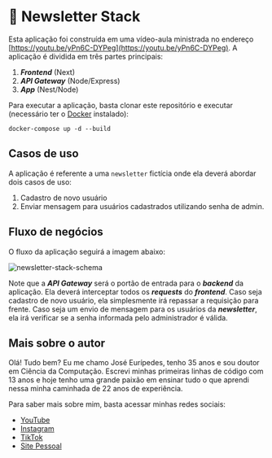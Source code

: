 # 📰 Newsletter Stack

Esta aplicação foi construída em uma vídeo-aula ministrada no endereço [https://youtu.be/yPn6C-DYPeg](https://youtu.be/yPn6C-DYPeg). A aplicação é dividida em três partes principais:
  1. ***Frontend*** (Next)
  2. ***API Gateway*** (Node/Express)
  3. ***App*** (Nest/Node)

Para executar a aplicação, basta clonar este repositório e executar (necessário ter o [Docker](https://www.youtube.com/watch?v=EhuHJEppU40) instalado):
```
docker-compose up -d --build
```

## Casos de uso

A aplicação é referente a uma `newsletter` fictícia onde ela deverá abordar dois casos de uso:
  1. Cadastro de novo usuário
  2. Enviar mensagem para usuários cadastrados utilizando senha de admin.

## Fluxo de negócios

O fluxo da aplicação seguirá a imagem abaixo:

![newsletter-stack-schema](https://github.com/doutorwaka/newsletter-stack/assets/107580593/75a1d8a6-4e0c-4598-9c83-b0d68c45d5f4)

Note que a ***API Gateway*** será o portão de entrada para o ***backend*** da aplicação. Ela deverá interceptar todos os ***requests*** do ***frontend***. Caso seja cadastro de novo usuário, ela simplesmente irá repassar a requisição para frente. Caso seja um envio de mensagem para os usuários da ***newsletter***, ela irá verificar se a senha informada pelo administrador é válida.

## Mais sobre o autor

Olá! Tudo bem? Eu me chamo José Eurípedes, tenho 35 anos e sou doutor em Ciência da Computação. Escrevi minhas primeiras linhas de código com 13 anos e hoje tenho uma grande paixão em ensinar tudo o que aprendi nessa minha caminhada de 22 anos de experiência.

Para saber mais sobre mim, basta acessar minhas redes sociais:
  - [YouTube](https://www.youtube.com/@doutorwaka)
  - [Instagram](https://instagram.com/doutorwaka)
  - [TikTok](https://www.tiktok.com/@doutorwaka)
  - [Site Pessoal](https://www.doutorwaka.com/)
